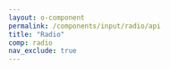 ```yaml
---
layout: o-component
permalink: /components/input/radio/api
title: "Radio"
comp: radio
nav_exclude: true
---
```

